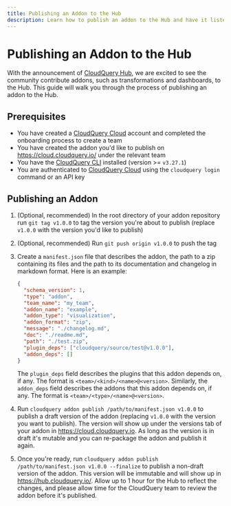 ```yaml
---
title: Publishing an Addon to the Hub
description: Learn how to publish an addon to the Hub and have it listed in https://hub.cloudquery.io/
---
```


# Publishing an Addon to the Hub

With the announcement of [CloudQuery Hub](/blog/announcing-cloudquery-new-hub), we are excited to see the community contribute addons, such as transformations and dashboards, to the Hub. This guide will walk you through the process of publishing an addon to the Hub.

## Prerequisites

- You have created a [CloudQuery Cloud](https://cloud.cloudquery.io/) account and completed the onboarding process to create a team
- You have created the addon you'd like to publish on https://cloud.cloudquery.io/ under the relevant team
- You have the [CloudQuery CLI](/docs/quickstart) installed (version >= `v3.27.1`)
- You are authenticated to [CloudQuery Cloud](https://cloud.cloudquery.io/) using the `cloudquery login` command or an API key

## Publishing an Addon

1. (Optional, recommended) In the root directory of your addon repository run `git tag v1.0.0` to tag the version you're about to publish (replace `v1.0.0` with the version you'd like to publish)
2. (Optional, recommended) Run `git push origin v1.0.0` to push the tag
3. Create a `manifest.json` file that describes the addon, the path to a zip containing its files and the path to its documentation and changelog in markdown format. Here is an example:
   ```json copy filename="manifest.json"
   {
     "schema_version": 1,
     "type": "addon",
     "team_name": "my_team",
     "addon_name": "example",
     "addon_type": "visualization",
     "addon_format": "zip",
     "message": "./changelog.md",
     "doc": "./readme.md",
     "path": "./test.zip",
     "plugin_deps": ["cloudquery/source/test@v1.0.0"],
     "addon_deps": []
   }
   ```
    
   The `plugin_deps` field describes the plugins that this addon depends on, if any. The format is `<team>/<kind>/<name>@<version>`.
   Similarly, the `addon_deps` field describes the addons that this addon depends on, if any. The format is `<team>/<type>/<name>@<version>`.

4. Run `cloudquery addon publish /path/to/manifest.json v1.0.0` to publish a draft version of the addon (replacing `v1.0.0` with the version you want to publish). The version will show up under the versions tab of your addon in <https://cloud.cloudquery.io>. As long as the version is in draft it's mutable and you can re-package the addon and publish it again.
5. Once you're ready, run `cloudquery addon publish /path/to/manifest.json v1.0.0 --finalize` to publish a non-draft version of the addon. This version will be immutable and will show up in <https://hub.cloudquery.io/>. Allow up to 1 hour for the Hub to reflect the changes, and please allow time for the CloudQuery team to review the addon before it's published.
